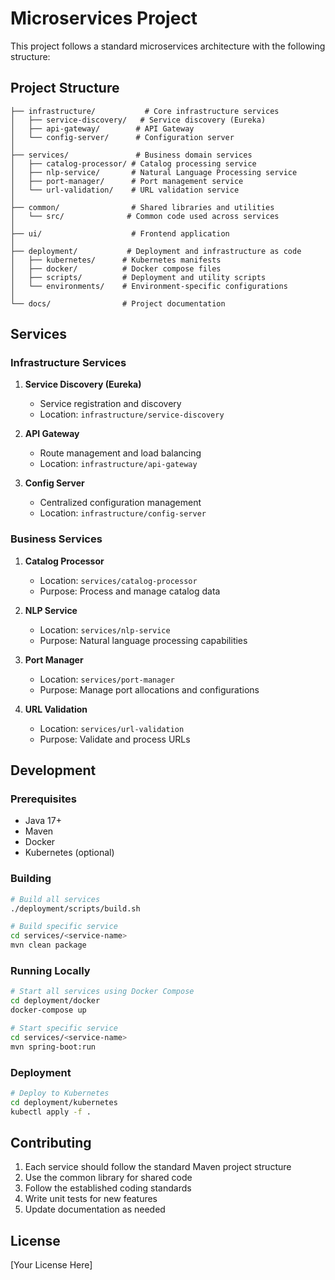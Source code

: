 # Microservices Project

This project follows a standard microservices architecture with the following structure:

## Project Structure

```
├── infrastructure/           # Core infrastructure services
│   ├── service-discovery/   # Service discovery (Eureka)
│   ├── api-gateway/        # API Gateway
│   └── config-server/      # Configuration server
│
├── services/               # Business domain services
│   ├── catalog-processor/ # Catalog processing service
│   ├── nlp-service/       # Natural Language Processing service
│   ├── port-manager/      # Port management service
│   └── url-validation/    # URL validation service
│
├── common/                # Shared libraries and utilities
│   └── src/              # Common code used across services
│
├── ui/                    # Frontend application
│
├── deployment/           # Deployment and infrastructure as code
│   ├── kubernetes/      # Kubernetes manifests
│   ├── docker/          # Docker compose files
│   ├── scripts/         # Deployment and utility scripts
│   └── environments/    # Environment-specific configurations
│
└── docs/                # Project documentation
```

## Services

### Infrastructure Services

1. **Service Discovery (Eureka)**
   - Service registration and discovery
   - Location: `infrastructure/service-discovery`

2. **API Gateway**
   - Route management and load balancing
   - Location: `infrastructure/api-gateway`

3. **Config Server**
   - Centralized configuration management
   - Location: `infrastructure/config-server`

### Business Services

1. **Catalog Processor**
   - Location: `services/catalog-processor`
   - Purpose: Process and manage catalog data

2. **NLP Service**
   - Location: `services/nlp-service`
   - Purpose: Natural language processing capabilities

3. **Port Manager**
   - Location: `services/port-manager`
   - Purpose: Manage port allocations and configurations

4. **URL Validation**
   - Location: `services/url-validation`
   - Purpose: Validate and process URLs

## Development

### Prerequisites
- Java 17+
- Maven
- Docker
- Kubernetes (optional)

### Building
```bash
# Build all services
./deployment/scripts/build.sh

# Build specific service
cd services/<service-name>
mvn clean package
```

### Running Locally
```bash
# Start all services using Docker Compose
cd deployment/docker
docker-compose up

# Start specific service
cd services/<service-name>
mvn spring-boot:run
```

### Deployment
```bash
# Deploy to Kubernetes
cd deployment/kubernetes
kubectl apply -f .
```

## Contributing

1. Each service should follow the standard Maven project structure
2. Use the common library for shared code
3. Follow the established coding standards
4. Write unit tests for new features
5. Update documentation as needed

## License

[Your License Here] 